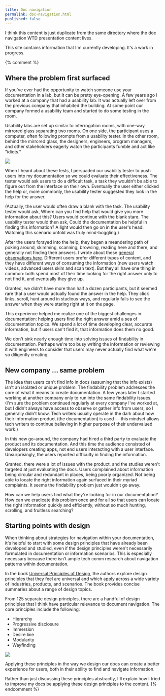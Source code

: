 ```yaml
---
title: Doc navigation
permalink: doc-navigation.html
published: false
---
```


I think this content is just duplicate from the same directory where the doc navigation WTD presentation content lives.


This site contains information that I'm currently developing. It's a work in progress.

{% comment %}
<style>
img.vectorStyle {
  border: 1px solid #dedede;
  background-color: ivory;
}
</style>

## Where the problem first surfaced

If you've ever had the opportunity to watch someone use your documentation in a lab, but it can be pretty eye-opening. A few years ago I worked at a company that had a usability lab. It was actually left over from the previous company that inhabited the building. At some point our company formed a usability team and started to do some testing in the room.

Usability labs are set up similar to interrogation rooms, with one-way mirrored glass separating two rooms. On one side, the participant uses a computer, often following prompts from a usability tester. In the other room, behind the mirrored glass, the designers, engineers, program managers, and other stakeholders eagerly watch the participants fumble and act like "idiots."

<img src="https://s3-us-west-1.amazonaws.com/idratherbewritingmedia.com/images/simplifying-complexity/usability_lab.jpg"/>

When I heard about these tests, I persuaded our usability tester to push users into my documentation so we could evaluate their effectiveness. The tester would ask users to do a difficult task, a task they wouldn't be able to figure out from the interface on their own. Eventually the user either clicked the help or, more commonly, the usability tester suggested they look in the help for the answer.

(Actually, the user would often draw a blank with the task. The usability tester would ask, Where can you find help that would give you more information about this? Users would continue with the blank stare. The usability tester would then ask, Could the documentation be helpful in finding this information? A light would then go on in the user's head. Watching this scenario unfold was truly mind-boggling.)

After the users forayed into the help, they began a meandering path of poking around, skimming, scanning, browsing, reading here and there, and generally not finding their answers. I wrote about these [general observations here](https://idratherbewriting.com/2011/07/22/a-few-notes-from-usability-testing-video-tutorials-get-watched-text-gets-skipped/). Different users prefer different types of content, and they have different ways of consuming the information (new users watch videos, advanced users skim and scan text). But they all have one thing in common: both spend most of their time looking for the right answer only to not find it, and eventually they give up.

Granted, we didn't have more than half a dozen participants, but it seemed rare that a user would actually found the answer in the help. They click links, scroll, hunt around in studious ways, and regularly fails to see the answer when they were staring right at it on the page.

This experience helped me realize one of the biggest challenges in documentation: helping users find the right answer amid a sea of documentation topics. We spend a lot of time developing clear, accurate information, but if users can't find it, that information does them no good.

We don't sink nearly enough time into solving issues of findability in documentation. Perhaps we're too busy writing the information or reviewing it with engineers to consider that users may never actually find what we're so diligently creating.

## New company ... same problem

The idea that users can't find info in docs (assuming that the info exists) isn't an isolated or unique problem. The findability problem addresses the core of what it means to create documentation. A few years later I started working at another company only to run into the same findability issues. (I'm sure the problem continued regularly at every company I've worked at, but I didn't always have access to observe or gather info from users, so I generally didn't know. Tech writers usually operate in the dark about how their information product (the documentation) is used &mdash; this mindset allows tech writers to continue believing in higher purpose of their undervalued work.)

In this new go-around, the company had hired a third party to evaluate the product and its documentation. And this time the audience consisted of developers creating apps, not end users interacting with a user interface. Unsurprisingly, the users reported difficulty in finding the information.

Granted, there were a lot of issues with the product, and the studies weren't targeted at just evaluating the docs. Users complained about information being circular and redundant in places, being poorly organized. Not being able to locate the right information again surfaced in their myriad complaints. It seems the findability problem just wouldn't go away.

How can we help users find what they're looking for in our documentation? How can we eradicate this problem once and for all so that users can locate the right information quickly and efficiently, without so much hunting, scrolling, and fruitless searching?

## Starting points with design

When thinking about strategies for navigation within your documentation, it's helpful to start with some design principles that have already been developed and studied, even if the design principles weren't necessarily formulated in documentation or information scenarios. This is especially necessary because there isn't ample tech comm research about navigation patterns within documentation.

In the book [Universal Principles of Design](https://www.amazon.com/Universal-Principles-Design-Revised-Updated/dp/1592535879/ref=pd_lpo_sbs_14_img_0?_encoding=UTF8&psc=1&refRID=Z3N8PRGT94SFH1Z5765N), the authors explore design principles that they feel are universal and which apply across a wide variety of industries, products, and scenarios. The book provides concise summaries about a range of design topics.

From 125 separate design principles, there are a handful of design principles that I think have particular relevance to document navigation. The core principles include the following:

* Hierarchy
* Progressive disclosure
* Immersion
* Desire line
* Modularity
* Wayfinding

<a href="https://www.amazon.com/Universal-Principles-Design-William-Lidwell/dp/1592530079"><img src="https://s3-us-west-1.amazonaws.com/idratherbewritingmedia.com/images/simplifying-complexity/univprinciplesdesignbook.png" style="max-width: 350px;"/></a>

Applying these principles in the way we design our docs can create a better experience for users, both in their ability to find and navigate information.

Rather than just discussing these principles abstractly, I'll explain how I tried to improve my docs be applying these design principles to the content.
{% endcomment %}
